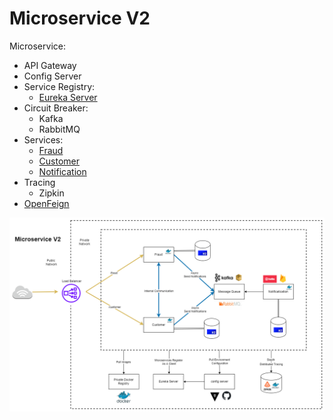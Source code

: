 # Microservice V2

Microservice:
- API Gateway
- Config Server
- Service Registry:
    - [Eureka Server](/eureka-server/README.md)
- Circuit Breaker:
    - Kafka
    - RabbitMQ
- Services:
    - [Fraud](/service-fraud/README.md)
    - [Customer](/service-customer/README.md)
    - [Notification](/service-notification/README.md)
- Tracing
    - Zipkin
- [OpenFeign](/clients/README.md)

![Microservice V2](/files/MicroserviceV2.png)